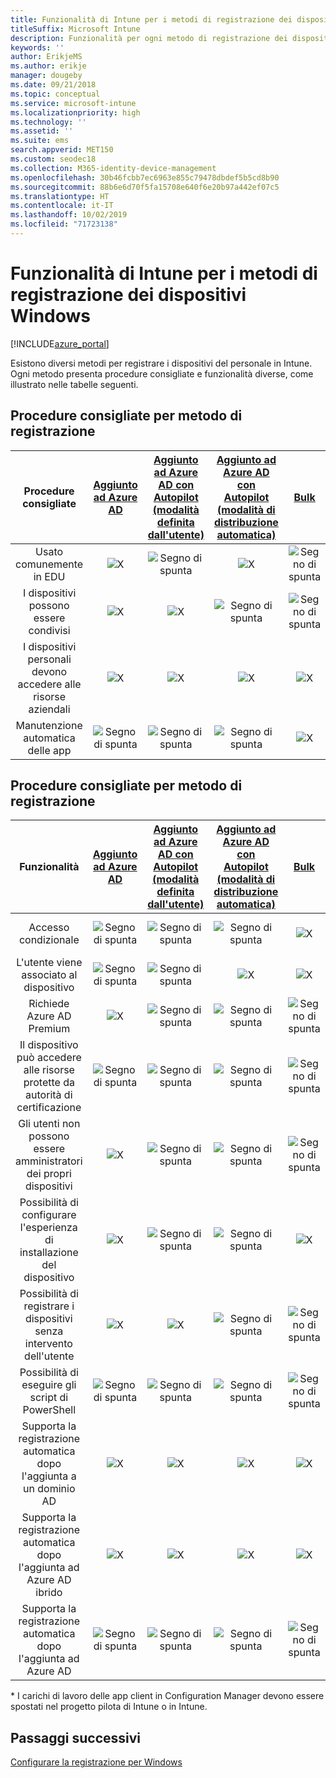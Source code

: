 ```yaml
---
title: Funzionalità di Intune per i metodi di registrazione dei dispositivi Windows
titleSuffix: Microsoft Intune
description: Funzionalità per ogni metodo di registrazione dei dispositivi Windows.
keywords: ''
author: ErikjeMS
ms.author: erikje
manager: dougeby
ms.date: 09/21/2018
ms.topic: conceptual
ms.service: microsoft-intune
ms.localizationpriority: high
ms.technology: ''
ms.assetid: ''
ms.suite: ems
search.appverid: MET150
ms.custom: seodec18
ms.collection: M365-identity-device-management
ms.openlocfilehash: 30b46fcbb7ec6963e855c79478dbdef5b5cd8b90
ms.sourcegitcommit: 88b6e6d70f5fa15708e640f6e20b97a442ef07c5
ms.translationtype: HT
ms.contentlocale: it-IT
ms.lasthandoff: 10/02/2019
ms.locfileid: "71723138"
---
```

# <a name="intune-enrollment-method-capabilities-for-windows-devices"></a>Funzionalità di Intune per i metodi di registrazione dei dispositivi Windows
[!INCLUDE[azure_portal](../includes/azure_portal.md)]

Esistono diversi metodi per registrare i dispositivi del personale in Intune. Ogni metodo presenta procedure consigliate e funzionalità diverse, come illustrato nelle tabelle seguenti.

## <a name="best-practices-by-enrollment-method"></a>Procedure consigliate per metodo di registrazione
| **Procedure consigliate** | **[Aggiunto ad Azure AD](windows-enroll.md#enable-windows-10-automatic-enrollment)**|**[Aggiunto ad Azure AD con Autopilot (modalità definita dall'utente)](enrollment-autopilot.md)** |**[Aggiunto ad Azure AD con Autopilot (modalità di distribuzione automatica)](enrollment-autopilot.md)** |**[Bulk](windows-bulk-enroll.md)**|**[DEM](device-enrollment-manager-enroll.md)** | **[BYOD](device-enrollment.md#bring-your-own-device)** | **[Oggetto Criteri di gruppo](https://docs.microsoft.com/windows/client-management/mdm/enroll-a-windows-10-device-automatically-using-group-policy)** | **[Co-gestione](https://docs.microsoft.com/sccm/core/clients/manage/co-management-overview)** |
|:---:|:---:|:---:|:---:|:---:|:---:|:---:|:---:|:---:|
|Usato comunemente in EDU|![X](./media/enrollment-method-capab/xmark.png)|![Segno di spunta](./media/enrollment-method-capab/checkmark.png)|![X](./media/enrollment-method-capab/xmark.png)|![Segno di spunta](./media/enrollment-method-capab/checkmark.png)|![Segno di spunta](./media/enrollment-method-capab/checkmark.png)|![X](./media/enrollment-method-capab/xmark.png)|![X](./media/enrollment-method-capab/xmark.png)|![X](./media/enrollment-method-capab/xmark.png)|
|I dispositivi possono essere condivisi|![X](./media/enrollment-method-capab/xmark.png)|![X](./media/enrollment-method-capab/xmark.png)|![Segno di spunta](./media/enrollment-method-capab/checkmark.png)|![Segno di spunta](./media/enrollment-method-capab/checkmark.png)|![Segno di spunta](./media/enrollment-method-capab/checkmark.png)|![X](./media/enrollment-method-capab/xmark.png)|![X](./media/enrollment-method-capab/xmark.png)|![X](./media/enrollment-method-capab/xmark.png)|
|I dispositivi personali devono accedere alle risorse aziendali|![X](./media/enrollment-method-capab/xmark.png)|![X](./media/enrollment-method-capab/xmark.png)|![X](./media/enrollment-method-capab/xmark.png)|![X](./media/enrollment-method-capab/xmark.png)|![X](./media/enrollment-method-capab/xmark.png)|![Segno di spunta](./media/enrollment-method-capab/checkmark.png)|![X](./media/enrollment-method-capab/xmark.png)|![X](./media/enrollment-method-capab/xmark.png)|
|Manutenzione automatica delle app|![Segno di spunta](./media/enrollment-method-capab/checkmark.png)|![Segno di spunta](./media/enrollment-method-capab/checkmark.png)|![Segno di spunta](./media/enrollment-method-capab/checkmark.png)|![X](./media/enrollment-method-capab/xmark.png)|![X](./media/enrollment-method-capab/xmark.png)|![Segno di spunta](./media/enrollment-method-capab/checkmark.png)|![Segno di spunta](./media/enrollment-method-capab/checkmark.png)|![Segno di spunta](./media/enrollment-method-capab/checkmark.png)|

## <a name="capabilities-by-enrollment-method"></a>Procedure consigliate per metodo di registrazione

| **Funzionalità** | **[Aggiunto ad Azure AD](windows-enroll.md#enable-windows-10-automatic-enrollment)**|**[Aggiunto ad Azure AD con Autopilot (modalità definita dall'utente)](enrollment-autopilot.md)** |**[Aggiunto ad Azure AD con Autopilot (modalità di distribuzione automatica)](enrollment-autopilot.md)** |**[Bulk](windows-bulk-enroll.md)**|**[DEM](device-enrollment-manager-enroll.md)** | **[BYOD](device-enrollment.md#bring-your-own-device)** | **[Oggetto Criteri di gruppo](https://docs.microsoft.com/windows/client-management/mdm/enroll-a-windows-10-device-automatically-using-group-policy)** | **[Co-gestione](https://docs.microsoft.com/sccm/core/clients/manage/co-management-overview)** |
|:---:|:---:|:---:|:---:|:---:|:---:|:---:|:---:|:---:|
|Accesso condizionale                                      |![Segno di spunta](./media/enrollment-method-capab/checkmark.png)|![Segno di spunta](./media/enrollment-method-capab/checkmark.png)|![Segno di spunta](./media/enrollment-method-capab/checkmark.png)|![X](./media/enrollment-method-capab/xmark.png)|![X](./media/enrollment-method-capab/xmark.png)|![Segno di spunta](./media/enrollment-method-capab/checkmark.png)|![Segno di spunta](./media/enrollment-method-capab/checkmark.png)|![Segno di spunta](./media/enrollment-method-capab/checkmark.png)|
|L'utente viene associato al dispositivo                    |![Segno di spunta](./media/enrollment-method-capab/checkmark.png)|![Segno di spunta](./media/enrollment-method-capab/checkmark.png)|![X](./media/enrollment-method-capab/xmark.png)|![X](./media/enrollment-method-capab/xmark.png)|![X](./media/enrollment-method-capab/xmark.png)|![Segno di spunta](./media/enrollment-method-capab/checkmark.png)|![Segno di spunta](./media/enrollment-method-capab/checkmark.png)|![Segno di spunta](./media/enrollment-method-capab/checkmark.png)|
|Richiede Azure AD Premium                               |![X](./media/enrollment-method-capab/xmark.png)|![Segno di spunta](./media/enrollment-method-capab/checkmark.png)|![Segno di spunta](./media/enrollment-method-capab/checkmark.png)|![Segno di spunta](./media/enrollment-method-capab/checkmark.png)|![X](./media/enrollment-method-capab/xmark.png)|![X](./media/enrollment-method-capab/xmark.png)|![Segno di spunta](./media/enrollment-method-capab/checkmark.png)|![Segno di spunta](./media/enrollment-method-capab/checkmark.png)|
|Il dispositivo può accedere alle risorse protette da autorità di certificazione             |![Segno di spunta](./media/enrollment-method-capab/checkmark.png)|![Segno di spunta](./media/enrollment-method-capab/checkmark.png)|![Segno di spunta](./media/enrollment-method-capab/checkmark.png)|![Segno di spunta](./media/enrollment-method-capab/checkmark.png)|![X](./media/enrollment-method-capab/xmark.png)|![Segno di spunta](./media/enrollment-method-capab/checkmark.png)|![Segno di spunta](./media/enrollment-method-capab/checkmark.png)|![Segno di spunta](./media/enrollment-method-capab/checkmark.png)|
|Gli utenti non possono essere amministratori dei propri dispositivi               |![X](./media/enrollment-method-capab/xmark.png)|![Segno di spunta](./media/enrollment-method-capab/checkmark.png)|![Segno di spunta](./media/enrollment-method-capab/checkmark.png)|![Segno di spunta](./media/enrollment-method-capab/checkmark.png)|![X](./media/enrollment-method-capab/xmark.png)|![X](./media/enrollment-method-capab/xmark.png)|![X](./media/enrollment-method-capab/xmark.png)|![X](./media/enrollment-method-capab/xmark.png)|
|Possibilità di configurare l'esperienza di installazione del dispositivo        |![X](./media/enrollment-method-capab/xmark.png)|![Segno di spunta](./media/enrollment-method-capab/checkmark.png)|![Segno di spunta](./media/enrollment-method-capab/checkmark.png)|![X](./media/enrollment-method-capab/xmark.png)|![X](./media/enrollment-method-capab/xmark.png)|![X](./media/enrollment-method-capab/xmark.png)|![X](./media/enrollment-method-capab/xmark.png)|![X](./media/enrollment-method-capab/xmark.png)|
|Possibilità di registrare i dispositivi senza intervento dell'utente      |![X](./media/enrollment-method-capab/xmark.png)|![X](./media/enrollment-method-capab/xmark.png)|![Segno di spunta](./media/enrollment-method-capab/checkmark.png)|![Segno di spunta](./media/enrollment-method-capab/checkmark.png)|![Segno di spunta](./media/enrollment-method-capab/checkmark.png)|![X](./media/enrollment-method-capab/xmark.png)|![Segno di spunta](./media/enrollment-method-capab/checkmark.png)|![Segno di spunta](./media/enrollment-method-capab/checkmark.png)|
|Possibilità di eseguire gli script di PowerShell                       |![Segno di spunta](./media/enrollment-method-capab/checkmark.png)|![Segno di spunta](./media/enrollment-method-capab/checkmark.png)|![Segno di spunta](./media/enrollment-method-capab/checkmark.png)|![Segno di spunta](./media/enrollment-method-capab/checkmark.png)|![Segno di spunta](./media/enrollment-method-capab/checkmark.png)|![X](./media/enrollment-method-capab/xmark.png)|![X](./media/enrollment-method-capab/xmark.png)|![X](./media/enrollment-method-capab/checkmark.png)\*| 
|Supporta la registrazione automatica dopo l'aggiunta a un dominio AD      |![X](./media/enrollment-method-capab/xmark.png)|![X](./media/enrollment-method-capab/xmark.png)|![X](./media/enrollment-method-capab/xmark.png)|![X](./media/enrollment-method-capab/xmark.png)|![X](./media/enrollment-method-capab/xmark.png)|![X](./media/enrollment-method-capab/xmark.png)|![Segno di spunta](./media/enrollment-method-capab/checkmark.png)|![Segno di spunta](./media/enrollment-method-capab/checkmark.png)|
|Supporta la registrazione automatica dopo l'aggiunta ad Azure AD ibrido|![X](./media/enrollment-method-capab/xmark.png)|![X](./media/enrollment-method-capab/xmark.png)|![X](./media/enrollment-method-capab/xmark.png)|![X](./media/enrollment-method-capab/xmark.png)|![X](./media/enrollment-method-capab/xmark.png)|![X](./media/enrollment-method-capab/xmark.png)|![Segno di spunta](./media/enrollment-method-capab/checkmark.png)|![Segno di spunta](./media/enrollment-method-capab/checkmark.png)|
|Supporta la registrazione automatica dopo l'aggiunta ad Azure AD       |![Segno di spunta](./media/enrollment-method-capab/checkmark.png)|![Segno di spunta](./media/enrollment-method-capab/checkmark.png)|![Segno di spunta](./media/enrollment-method-capab/checkmark.png)|![Segno di spunta](./media/enrollment-method-capab/checkmark.png)|![Segno di spunta](./media/enrollment-method-capab/checkmark.png)|![Segno di spunta](./media/enrollment-method-capab/checkmark.png)|![X](./media/enrollment-method-capab/xmark.png)|![X](./media/enrollment-method-capab/xmark.png)|

\* I carichi di lavoro delle app client in Configuration Manager devono essere spostati nel progetto pilota di Intune o in Intune.

## <a name="next-steps"></a>Passaggi successivi

[Configurare la registrazione per Windows](windows-enroll.md)

